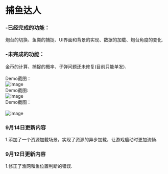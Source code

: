 # 捕鱼达人
### -已经完成的功能：</br>
炮台的切换、鱼类的捕捉、UI界面和背景的实现、数据的加载、炮台角度的变化. </br> 
### -未完成的功能：</br>
金币的计算、捕捉的概率、子弹问题还未修复(目前只能单发).</br> 
</br>
Demo截图：</br>
![image](https://github.com/li-zheng-hao/FishingJoy/raw/master/picture/loading.png)</br>
Demo截图:</br> 
![image](https://github.com/li-zheng-hao/FishingJoy/raw/master/picture/test1.png)
</br>
Demo截图：</br>  
![image](https://github.com/li-zheng-hao/FishingJoy/raw/master/picture/test2.png)
</br>
### 9月14日更新内容</br>
1.添加了一个资源加载场景，实现了资源的异步加载，让游戏启动时更加流畅.</br>
### 9月12日更新内容</br>
1.修正了渔网和鱼位置判断的错误.</br>

